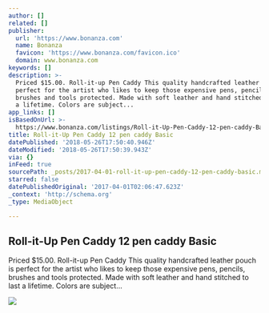 ```yaml
---
author: []
related: []
publisher:
  url: 'https://www.bonanza.com'
  name: Bonanza
  favicon: 'https://www.bonanza.com/favicon.ico'
  domain: www.bonanza.com
keywords: []
description: >-
  Priced $15.00. Roll-it-up Pen Caddy This quality handcrafted leather pouch is
  perfect for the artist who likes to keep those expensive pens, pencils,
  brushes and tools protected. Made with soft leather and hand stitched to last
  a lifetime. Colors are subject...
app_links: []
isBasedOnUrl: >-
  https://www.bonanza.com/listings/Roll-it-Up-Pen-Caddy-12-pen-caddy-Basic/294809788
title: Roll-it-Up Pen Caddy 12 pen caddy Basic
datePublished: '2018-05-26T17:50:40.946Z'
dateModified: '2018-05-26T17:50:39.943Z'
via: {}
inFeed: true
sourcePath: _posts/2017-04-01-roll-it-up-pen-caddy-12-pen-caddy-basic.md
starred: false
datePublishedOriginal: '2017-04-01T02:06:47.623Z'
_context: 'http://schema.org'
_type: MediaObject

---
```

<article style=""><h1>Roll-it-Up Pen Caddy 12 pen caddy Basic</h1><p>Priced $15.00. Roll-it-up Pen Caddy This quality handcrafted leather pouch is perfect for the artist who likes to keep those expensive pens, pencils, brushes and tools protected. Made with soft leather and hand stitched to last a lifetime. Colors are subject...</p><img src="https://images.bonanzastatic.com/afu/images/2501/4383/35/12pk1.2.jpg" /></article>